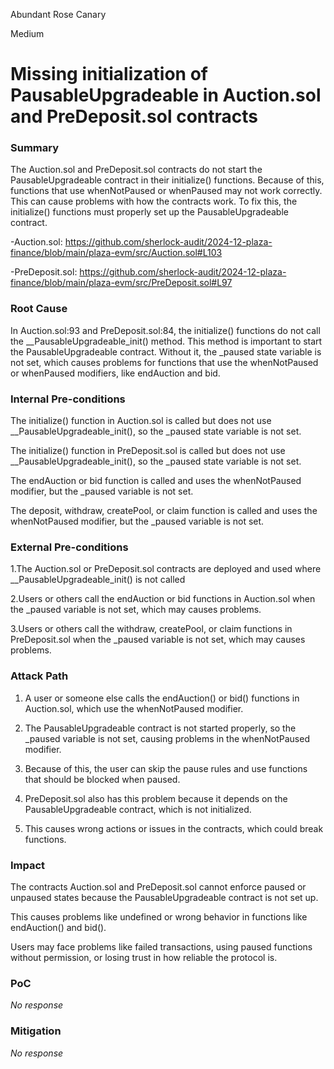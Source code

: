 Abundant Rose Canary

Medium

# Missing initialization of PausableUpgradeable in Auction.sol and PreDeposit.sol contracts

### Summary

The Auction.sol and PreDeposit.sol contracts do not start the PausableUpgradeable contract in their initialize() functions. Because of this, functions that use whenNotPaused or whenPaused may not work correctly. This can cause problems with how the contracts work. To fix this, the initialize() functions must properly set up the PausableUpgradeable contract.

-Auction.sol:
https://github.com/sherlock-audit/2024-12-plaza-finance/blob/main/plaza-evm/src/Auction.sol#L103

-PreDeposit.sol:
https://github.com/sherlock-audit/2024-12-plaza-finance/blob/main/plaza-evm/src/PreDeposit.sol#L97



### Root Cause

In Auction.sol:93 and PreDeposit.sol:84, the initialize() functions do not call the __PausableUpgradeable_init() method. This method is important to start the PausableUpgradeable contract. Without it, the _paused state variable is not set, which causes problems for functions that use the whenNotPaused or whenPaused modifiers, like endAuction and bid.

### Internal Pre-conditions

The initialize() function in Auction.sol is called but does not use __PausableUpgradeable_init(), so the _paused state variable is not set.

The initialize() function in PreDeposit.sol is called but does not use __PausableUpgradeable_init(), so the _paused state variable is not set.

The endAuction or bid function is called and uses the whenNotPaused modifier, but the _paused variable is not set.

The deposit, withdraw, createPool, or claim function is called and uses the whenNotPaused modifier, but the _paused variable is not set.

### External Pre-conditions

1.The Auction.sol or PreDeposit.sol contracts are deployed and used where __PausableUpgradeable_init() is not called

2.Users or others call the endAuction or bid functions in Auction.sol when the _paused variable is not set, which may causes problems.

3.Users or others call the withdraw, createPool, or claim functions in PreDeposit.sol when the _paused variable is not set, which may causes problems.

### Attack Path

1. A user or someone else calls the endAuction() or bid() functions in Auction.sol, which use the whenNotPaused modifier.

2. The PausableUpgradeable contract is not started properly, so the _paused variable is not set, causing problems in the whenNotPaused modifier.

3. Because of this, the user can skip the pause rules and use functions that should be blocked when paused.

4. PreDeposit.sol also has this problem because it depends on the PausableUpgradeable contract, which is not initialized.

5. This causes wrong actions or issues in the contracts, which could break functions.

### Impact

The contracts Auction.sol and PreDeposit.sol cannot enforce paused or unpaused states because the PausableUpgradeable contract is not set up.

This causes problems like undefined or wrong behavior in functions like endAuction() and bid(). 

Users may face problems like failed transactions, using paused functions without permission, or losing trust in how reliable the protocol is.

### PoC

_No response_

### Mitigation

_No response_
